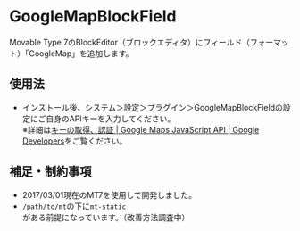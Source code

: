# GoogleMapBlockField

Movable Type 7のBlockEditor（ブロックエディタ）にフィールド（フォーマット）「GoogleMap」を追加します。

## 使用法

- インストール後、システム＞設定＞プラグイン＞GoogleMapBlockFieldの設定にご自身のAPIキーを入力してください。  
※詳細は[キーの取得、認証 | Google Maps JavaScript API | Google Developers](https://developers.google.com/maps/documentation/javascript/get-api-key?hl=ja)をご覧ください。

## 補足・制約事項

- 2017/03/01現在のMT7を使用して開発しました。
- `/path/to/mt`の下に`mt-static`がある前提になっています。（改善方法調査中）
